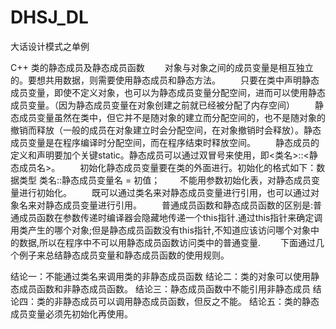 # DHSJ_DL
大话设计模式之单例

C++ 类的静态成员及静态成员函数
　　对象与对象之间的成员变量是相互独立的。要想共用数据，则需要使用静态成员和静态方法。
　　只要在类中声明静态成员变量，即使不定义对象，也可以为静态成员变量分配空间，进而可以使用静态成员变量。（因为静态成员变量在对象创建之前就已经被分配了内存空间）
　　静态成员变量虽然在类中，但它并不是随对象的建立而分配空间的，也不是随对象的撤销而释放（一般的成员在对象建立时会分配空间，在对象撤销时会释放）。静态成员变量是在程序编译时分配空间，而在程序结束时释放空间。
　　静态成员的定义和声明要加个关键static。静态成员可以通过双冒号来使用，即<类名>::<静态成员名>。
　　初始化静态成员变量要在类的外面进行。初始化的格式如下：数据类型  类名::静态成员变量名 = 初值；
　　不能用参数初始化表，对静态成员变量进行初始化。
　　既可以通过类名来对静态成员变量进行引用，也可以通过对象名来对静态成员变量进行引用。
　　普通成员函数和静态成员函数的区别是:普通成员函数在参数传递时编译器会隐藏地传递一个this指针.通过this指针来确定调用类产生的哪个对象;但是静态成员函数没有this指针,不知道应该访问哪个对象中的数据,所以在程序中不可以用静态成员函数访问类中的普通变量.
　　下面通过几个例子来总结静态成员变量和静态成员函数的使用规则。


结论一：不能通过类名来调用类的非静态成员函数
结论二：类的对象可以使用静态成员函数和非静态成员函数。
结论三：静态成员函数中不能引用非静态成员
结论四：类的非静态成员可以调用静态成员函数，但反之不能。
结论五：类的静态成员变量必须先初始化再使用。